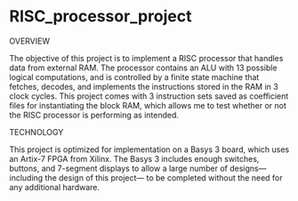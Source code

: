 # RISC_processor_project

OVERVIEW

The objective of this project is to implement a RISC processor that handles data from external RAM.  The processor contains an ALU with 13 possible logical computations, and is controlled by a finite state machine that fetches, decodes, and implements the instructions stored in the RAM in 3 clock cycles.  This project comes with 3 instruction sets saved as coefficient files for instantiating the block RAM, which allows me to test whether or not the RISC processor is performing as intended.

TECHNOLOGY

This project is optimized for implementation on a Basys 3 board, which uses an Artix-7 FPGA from Xilinx. The Basys 3 includes enough switches, buttons, and 7-segment displays to allow a large number of designs—including the design of this project— to be completed without the need for any additional hardware.
